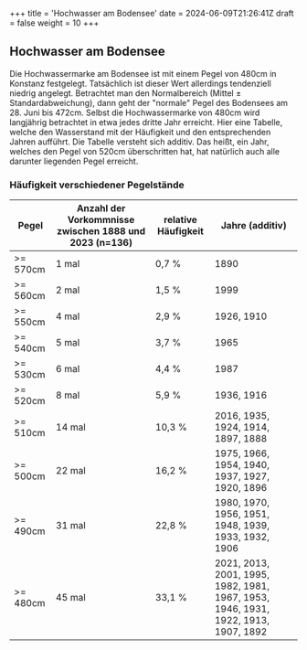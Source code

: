 +++
title = 'Hochwasser am Bodensee'
date = 2024-06-09T21:26:41Z
draft = false
weight = 10
+++

## Hochwasser am Bodensee

Die Hochwassermarke am Bodensee ist mit einem Pegel von 480cm in Konstanz festgelegt. Tatsächlich ist dieser Wert allerdings tendenziell niedrig angelegt. Betrachtet man den Normalbereich (Mittel ± Standardabweichung), dann geht der "normale" Pegel des Bodensees am 28. Juni bis 472cm. Selbst die Hochwassermarke von 480cm wird langjährig betrachtet in etwa jedes dritte Jahr erreicht. 
Hier eine Tabelle, welche den Wasserstand mit der Häufigkeit und den entsprechenden Jahren aufführt. Die Tabelle versteht sich additiv. Das heißt, ein Jahr, welches den Pegel von 520cm überschritten hat, hat natürlich auch alle darunter liegenden Pegel erreicht.

### Häufigkeit verschiedener Pegelstände

| Pegel | Anzahl der Vorkommnisse zwischen 1888 und 2023 (n=136) | relative Häufigkeit | Jahre (additiv) |
| --- | --- | --- | --- |
| >= 570cm | 1 mal | 0,7 % | 1890 |
| >= 560cm | 2 mal | 1,5 % | 1999 |
| >= 550cm | 4 mal | 2,9 % | 1926, 1910 |
| >= 540cm | 5 mal | 3,7 % | 1965 |
| >= 530cm | 6 mal | 4,4 % | 1987 |
| >= 520cm | 8 mal | 5,9 % | 1936, 1916 |
| >= 510cm | 14 mal | 10,3 % | 2016, 1935, 1924, 1914, 1897, 1888 |
| >= 500cm | 22 mal | 16,2 % | 1975, 1966, 1954, 1940, 1937, 1927, 1920, 1896 |
| >= 490cm | 31 mal | 22,8 % | 1980, 1970, 1956, 1951, 1948, 1939, 1933, 1932, 1906 |
| >= 480cm | 45 mal | 33,1 % | 2021, 2013, 2001, 1995, 1982, 1981, 1967, 1953, 1946, 1931, 1922, 1913, 1907, 1892 |